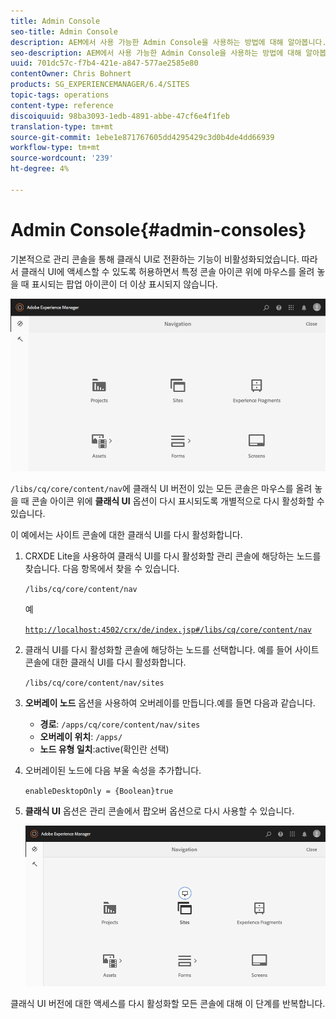 ```yaml
---
title: Admin Console
seo-title: Admin Console
description: AEM에서 사용 가능한 Admin Console을 사용하는 방법에 대해 알아봅니다.
seo-description: AEM에서 사용 가능한 Admin Console을 사용하는 방법에 대해 알아봅니다.
uuid: 701dc57c-f7b4-421e-a847-577ae2585e80
contentOwner: Chris Bohnert
products: SG_EXPERIENCEMANAGER/6.4/SITES
topic-tags: operations
content-type: reference
discoiquuid: 98ba3093-1edb-4891-abbe-47cf6e4f1feb
translation-type: tm+mt
source-git-commit: 1ebe1e871767605dd4295429c3d0b4de4dd66939
workflow-type: tm+mt
source-wordcount: '239'
ht-degree: 4%

---
```



# Admin Console{#admin-consoles}

기본적으로 관리 콘솔을 통해 클래식 UI로 전환하는 기능이 비활성화되었습니다. 따라서 클래식 UI에 액세스할 수 있도록 허용하면서 특정 콘솔 아이콘 위에 마우스를 올려 놓을 때 표시되는 팝업 아이콘이 더 이상 표시되지 않습니다.

![screen_shot_2018-03-23at111956](assets/screen_shot_2018-03-23at111956.png)

`/libs/cq/core/content/nav`에 클래식 UI 버전이 있는 모든 콘솔은 마우스를 올려 놓을 때 콘솔 아이콘 위에 **클래식 UI** 옵션이 다시 표시되도록 개별적으로 다시 활성화할 수 있습니다.

이 예에서는 사이트 콘솔에 대한 클래식 UI를 다시 활성화합니다.

1. CRXDE Lite을 사용하여 클래식 UI를 다시 활성화할 관리 콘솔에 해당하는 노드를 찾습니다. 다음 항목에서 찾을 수 있습니다.

   `/libs/cq/core/content/nav`

   예

   [ `http://localhost:4502/crx/de/index.jsp#/libs/cq/core/content/nav`](http://localhost:4502/crx/de/index.jsp#/libs/cq/core/content/nav)

1. 클래식 UI를 다시 활성화할 콘솔에 해당하는 노드를 선택합니다. 예를 들어 사이트 콘솔에 대한 클래식 UI를 다시 활성화합니다.

   `/libs/cq/core/content/nav/sites`

1. **오버레이 노드** 옵션을 사용하여 오버레이를 만듭니다.예를 들면 다음과 같습니다.

   * **경로**: `/apps/cq/core/content/nav/sites`
   * **오버레이 위치**: `/apps/`
   * **노드 유형 일치**:active(확인란 선택)

1. 오버레이된 노드에 다음 부울 속성을 추가합니다.

   `enableDesktopOnly = {Boolean}true`

1. **클래식 UI** 옵션은 관리 콘솔에서 팝오버 옵션으로 다시 사용할 수 있습니다.

   ![screen_shot_2018-03-23at111924](assets/screen_shot_2018-03-23at111924.png)

클래식 UI 버전에 대한 액세스를 다시 활성화할 모든 콘솔에 대해 이 단계를 반복합니다.
